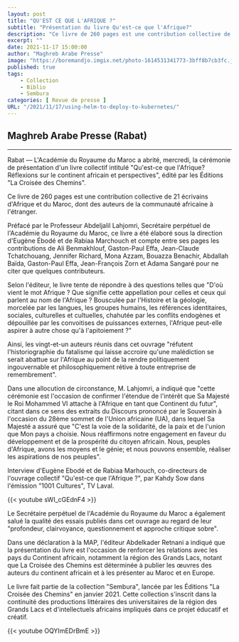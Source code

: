 ```yaml
---
layout: post
title: "QU'EST CE QUE L'AFRIQUE ?"
subtitle: "Présentation du livre Qu'est-ce que l'Afrique?"
description: "Ce livre de 260 pages est une contribution collective de 21 écrivains d'Afrique et du Maroc, dont des auteurs de la communauté africaine à l'étranger.Rabat — L'Académie du Royaume du Maroc a abrité, mercredi, la cérémonie de présentation d'un livre collectif intitulé Qu'est-ce que l'Afrique? Réflexions sur le continent africain et perspectives, édité par les Éditions La Croisée des Chemins"
excerpt: ""
date: 2021-11-17 15:00:00
author: "Maghreb Arabe Presse"
image: "https://boremandjo.imgix.net/photo-1614531341773-3bff8b7cb3fc.jpg"
published: true
tags:
    - Collection
    - Biblio
    - Sembura
categories: [ Revue de presse ]
URL: "/2021/11/17/using-helm-to-deploy-to-kubernetes/"
---
```


## Maghreb Arabe Presse (Rabat)
- - -
Rabat — L'Académie du Royaume du Maroc a abrité, mercredi, la cérémonie de présentation d'un livre collectif intitulé "Qu'est-ce que l'Afrique? Réflexions sur le continent africain et perspectives", édité par les Éditions "La Croisée des Chemins".

Ce livre de 260 pages est une contribution collective de 21 écrivains d'Afrique et du Maroc, dont des auteurs de la communauté africaine à l'étranger.

Préfacé par le Professeur Abdeljalil Lahjomri, Secrétaire perpétuel de l'Académie du Royaume du Maroc, ce livre a été élaboré sous la direction d'Eugène Ébodé et de Rabiaa Marchouch et compte entre ses pages les contributions de Ali Benmakhlouf, Gaston-Paul Effa, Jean-Claude Tchatchouang, Jennifer Richard, Mona Azzam, Bouazza Benachir, Abdallah Baïda, Gaston-Paul Effa, Jean-François Zorn et Adama Sangaré pour ne citer que quelques contributeurs.

Selon l'éditeur, le livre tente de répondre à des questions telles que "D'où vient le mot Afrique ? Que signifie cette appellation pour celles et ceux qui parlent au nom de l'Afrique ? Bousculée par l'Histoire et la géologie, morcelée par les langues, les groupes humains, les références identitaires, sociales, culturelles et cultuelles, chahutée par les conflits endogènes et dépouillée par les convoitises de puissances externes, l'Afrique peut-elle aspirer à autre chose qu'à l'apitoiement ?"

Ainsi, les vingt-et-un auteurs réunis dans cet ouvrage "réfutent l'historiographie du fatalisme qui laisse accroire qu'une malédiction se serait abattue sur l'Afrique au point de la rendre politiquement ingouvernable et philosophiquement rétive à toute entreprise de remembrement".

Dans une allocution de circonstance, M. Lahjomri, a indiqué que "cette cérémonie est l'occasion de confirmer l'étendue de l'intérêt que Sa Majesté le Roi Mohammed VI attache à l'Afrique en tant que Continent du futur", citant dans ce sens des extraits du Discours prononcé par le Souverain à l'occasion du 28ème sommet de l'Union africaine (UA), dans lequel Sa Majesté a assuré que "C'est la voie de la solidarité, de la paix et de l'union que Mon pays a choisie. Nous réaffirmons notre engagement en faveur du développement et de la prospérité du citoyen africain. Nous, peuples d'Afrique, avons les moyens et le génie; et nous pouvons ensemble, réaliser les aspirations de nos peuples".

Interview d'Eugène Ebodé et de Rabiaa Marhouch, co-directeurs de l'ouvrage collectif "Qu'est-ce que l'Afrique ?", par Kahdy Sow dans l'émission "1001 Cultures", TV Laval.

{{< youtube sWI_cGEdnF4 >}}

Le Secrétaire perpétuel de l'Académie du Royaume du Maroc a également salué la qualité des essais publiés dans cet ouvrage au regard de leur "profondeur, clairvoyance, questionnement et approche critique sobre".

Dans une déclaration à la MAP, l'éditeur Abdelkader Retnani a indiqué que la présentation du livre est l'occasion de renforcer les relations avec les pays du Continent africain, notamment la région des Grands Lacs, notant que La Croisée des Chemins est déterminée à publier les œuvres des auteurs du continent africain et à les présenter au Maroc et en Europe.

Le livre fait partie de la collection "Sembura", lancée par les Éditions "La Croisée des Chemins" en janvier 2021. Cette collection s'inscrit dans la continuité des productions littéraires des universitaires de la région des Grands Lacs et d'intellectuels africains impliqués dans ce projet éducatif et créatif.


{{< youtube OQYImEDrBmE >}}

